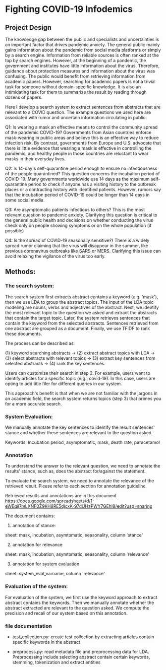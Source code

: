 # Fighting COVID-19 Infodemics 
## Project Design

The knowledge gap between the public and specialists and uncertainties is an important factor that drives pandemic anxiety. The general public mainly gains information about the pandemic from social media platforms or simply by a search engine. Information from reliable sources is often ranked at the top by search engines. However, at the beginning of a pandemic, the government and institutes have little information about the virus. Therefore, guidance about protection measures and information about the virus was confusing. The public would benefit from retrieving information from academic papers. However, searching for academic papers is not a trivial task for someone without domain-specific knowledge. It is also an intimidating task for them to summarize the result by reading through dozens of papers.

Here I develop a search system to extract sentences from abstracts that are relevant to a COVID question. The example questions we used here are associated with rumor and uncertain information circulating in public. 

Q1: Is wearing a mask an effective means to control the community spread of the pandemic COVID-19? Governments from Asian countries enforce mask-wearing in public areas and believe this is an effective way to reduce infection risk. By contrast, governments from Europe and U.S. advocate that there is little evidence that wearing a mask is effective in controlling the pandemic, and healthy people in those countries are reluctant to wear masks in their everyday lives. 

Q2: Is 14-day's self-quarantine period enough to ensure no infectiousness of the people quarantined? This question concerns the incubation period of COVID-19. Many governments worldwide use 14 days as the maximum self-quarantine period to check if anyone has a visiting history to the outbreak places or a contracting history with identified patients. However, rumors say that the incubation period of COVID-19 could be longer than 14 days in some social media. 

Q3: Are asymptomatic patients infectious to others? This is the most relevant question to pandemic anxiety. Clarifying this question is critical to the general public health and decisions on whether conducting the virus check only on people showing symptoms or on the whole population (if possible)

Q4: Is the spread of COVID-19 seasonally sensitive?} There is a widely spread rumor claiming that the virus will disappear in the summer, like previous coronavirus outbreaks like SARS or MERS. Clarifying this issue can avoid relaxing the vigilance of the virus too early. 


## Methods:
###  The search system:
The search system first extracts abstract contains a keyword (e.g. 'mask'), then we use LDA to group the abstract topics. The input of the LDA topic modeling are nouns, verbs and adjectives of the abstract. Next, we identify the most relevant topic to the question we asked and extract the abstracts that contain the target topic. Later, the system retrieves sentences that contain the keyword from the selected abstracts. Sentences retrieved from one abstract are grouped as a document. Finally, we use TFIDF to rank these documents.

The process can be described as:

(1) keyword searching abstracts -> (2) extract abstract topics with LDA -> (3) select abstracts with relevant topics -> (3) extract key sentences from selected abstracts -> (4) rank the key sentences.

Users can customize their search in step 3. For example, users want to identify articles for a specific topic (e.g., covid-19). In this case, users are opting to add title filer for different queries in our system.

This approach's benefit is that when we are not familiar with the jargons in an academic field, the search system returns topics (step 3) that primes you for a more accurate search.



### System Evaluation:
We manually annotate the key sentences to identify the result sentences' stance and whether these sentences are relevant to the question asked.


Keywords:
Incubation period, asymptomatic, mask, death rate, paracetamol


### Annotation
To understand the answer to the relevant question, we need to annotate the results' stance, such as, does the abstract for/against the statement. 

To evaluate the search system, we need to annotate the relevance of the retrieved result. Please refer to each section for annotation guideline.

Retrieved results and annotations are in this document 
https://docs.google.com/spreadsheets/d/1-eWEqji7mLXNF0Z9KH8RE5djcxK-97dUHzPWY7GEhI8/edit?usp=sharing

The document contains:

1. annotation of stance:

sheet: mask, incubation, asymtomatic, seasonality, column 'stance'

2. annotation for relevance

sheet: mask, incubation, asymtomatic, seasonality, column 'relevance'

3. annotation for system evaluation 

sheet: system_eval_varname, column 'relevance'


### Evaluation of the system:
For evaluation of the system, we first use the keyword approach to extract abstract contains the keywords. Then we manually annotate whether the abstract extracted are relevant to the question asked. We compute the precision and recall of our system based on this annotation. 



### file documentation

* test_collection.py: create test collection by extracting articles contain specific keywords in the abstract

* preprocess.py: read metadata file and preprocessing data for LDA. Preprocessing include selecting abstract contain certain keywords, stemming, tokenization and extract entities





























